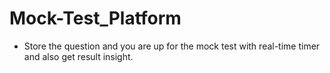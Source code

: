 # Mock-Test_Platform
- Store the question and you are up for the mock test with real-time timer and also get result insight.
